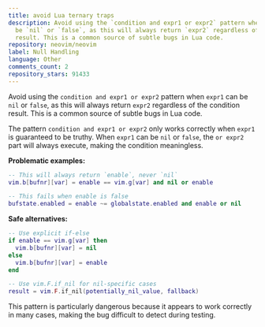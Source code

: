 ```yaml
---
title: avoid Lua ternary traps
description: Avoid using the `condition and expr1 or expr2` pattern when `expr1` can
  be `nil` or `false`, as this will always return `expr2` regardless of the condition
  result. This is a common source of subtle bugs in Lua code.
repository: neovim/neovim
label: Null Handling
language: Other
comments_count: 2
repository_stars: 91433
---
```


Avoid using the `condition and expr1 or expr2` pattern when `expr1` can be `nil` or `false`, as this will always return `expr2` regardless of the condition result. This is a common source of subtle bugs in Lua code.

The pattern `condition and expr1 or expr2` only works correctly when `expr1` is guaranteed to be truthy. When `expr1` can be `nil` or `false`, the `or expr2` part will always execute, making the condition meaningless.

**Problematic examples:**
```lua
-- This will always return `enable`, never `nil`
vim.b[bufnr][var] = enable == vim.g[var] and nil or enable

-- This fails when enable is false
bufstate.enabled = enable ~= globalstate.enabled and enable or nil
```

**Safe alternatives:**
```lua
-- Use explicit if-else
if enable == vim.g[var] then
  vim.b[bufnr][var] = nil
else
  vim.b[bufnr][var] = enable
end

-- Use vim.F.if_nil for nil-specific cases
result = vim.F.if_nil(potentially_nil_value, fallback)
```

This pattern is particularly dangerous because it appears to work correctly in many cases, making the bug difficult to detect during testing.